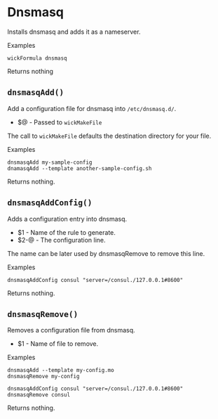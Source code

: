 Dnsmasq
=======

Installs dnsmasq and adds it as a nameserver.

Examples

    wickFormula dnsmasq

Returns nothing


`dnsmasqAdd()`
--------------

Add a configuration file for dnsmasq into `/etc/dnsmasq.d/`.

* $@ - Passed to `wickMakeFile`

The call to `wickMakeFile` defaults the destination directory for your file.

Examples

    dnsmasqAdd my-sample-config
    dnamasqAdd --template another-sample-config.sh

Returns nothing.


`dnsmasqAddConfig()`
--------------------

Adds a configuration entry into dnsmasq.

* $1   - Name of the rule to generate.
* $2-@ - The configuration line.

The name can be later used by dnsmasqRemove to remove this line.

Examples

    dnsmasqAddConfig consul "server=/consul./127.0.0.1#8600"

Returns nothing.


`dnsmasqRemove()`
-----------------

Removes a configuration file from dnsmasq.

* $1 - Name of file to remove.

Examples

    dnsmasqAdd --template my-config.mo
    dnsmasqRemove my-config

    dnsmasqAddConfig consul "server=/consul./127.0.0.1#8600"
    dnsmasqRemove consul

Returns nothing.


